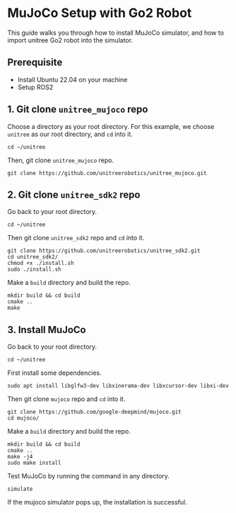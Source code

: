 # MuJoCo Setup with Go2 Robot
This guide walks you through how to install MuJoCo simulator, and how to import unitree Go2 robot into the simulator.

## Prerequisite
- Install Ubuntu 22.04 on your machine
- Setup ROS2

## 1. Git clone `unitree_mujoco` repo

Choose a directory as your root directory. For this example, we choose `unitree` as our root directory, and `cd` into it.
```
cd ~/unitree
```
Then, git clone `unitree_mujoco` repo.
```
git clone https://github.com/unitreerobotics/unitree_mujoco.git
```

## 2. Git clone `unitree_sdk2` repo

Go back to your root directory.
```
cd ~/unitree
```
Then git clone `unitree_sdk2` repo and `cd` into it.
```
git clone https://github.com/unitreerobotics/unitree_sdk2.git
cd unitree_sdk2/
chmod +x ./install.sh
sudo ./install.sh
```
Make a `build` directory and build the repo.
```
mkdir build && cd build
cmake ..
make
```

## 3. Install MuJoCo

Go back to your root directory.
```
cd ~/unitree
```
First install some dependencies.
```
sudo apt install libglfw3-dev libxinerama-dev libxcursor-dev libxi-dev
```
Then git clone `mujoco` repo and `cd` into it.
```
git clone https://github.com/google-deepmind/mujoco.git
cd mujoco/
```
Make a `build` directory and build the repo.
```
mkdir build && cd build
cmake ..
make -j4
sudo make install
```
Test MuJoCo by running the command in any directory.
```
simulate
```
If the mujoco simulator pops up, the installation is successful.
